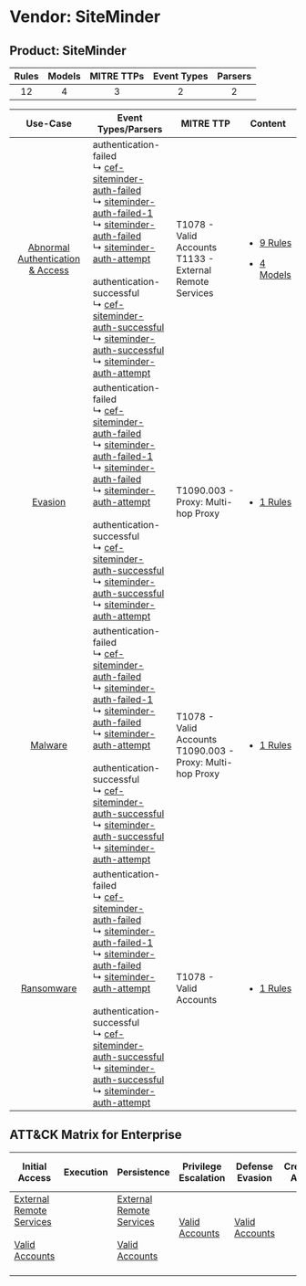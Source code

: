 Vendor: SiteMinder
==================
Product: SiteMinder
-------------------
| Rules | Models | MITRE TTPs | Event Types | Parsers |
|:-----:|:------:|:----------:|:-----------:|:-------:|
|  12   |   4    |     3      |      2      |    2    |

|                                           Use-Case                                           | Event Types/Parsers                                                                                                                                                                                                                                                                                                                                                                                                                                                                                                                                                                                                                                                                  | MITRE TTP                                                        | Content                                                                                                                           |
|:--------------------------------------------------------------------------------------------:| ------------------------------------------------------------------------------------------------------------------------------------------------------------------------------------------------------------------------------------------------------------------------------------------------------------------------------------------------------------------------------------------------------------------------------------------------------------------------------------------------------------------------------------------------------------------------------------------------------------------------------------------------------------------------------------ | ---------------------------------------------------------------- | --------------------------------------------------------------------------------------------------------------------------------- |
| [Abnormal Authentication & Access](../../../UseCases/uc_abnormal_authentication_&_access.md) |  authentication-failed<br> ↳ [cef-siteminder-auth-failed](Parsers/parserContent_cef-siteminder-auth-failed.md)<br> ↳ [siteminder-auth-failed-1](Parsers/parserContent_siteminder-auth-failed-1.md)<br> ↳ [siteminder-auth-failed](Parsers/parserContent_siteminder-auth-failed.md)<br> ↳ [siteminder-auth-attempt](Parsers/parserContent_siteminder-auth-attempt.md)<br><br> authentication-successful<br> ↳ [cef-siteminder-auth-successful](Parsers/parserContent_cef-siteminder-auth-successful.md)<br> ↳ [siteminder-auth-successful](Parsers/parserContent_siteminder-auth-successful.md)<br> ↳ [siteminder-auth-attempt](Parsers/parserContent_siteminder-auth-attempt.md)<br> | T1078 - Valid Accounts<br>T1133 - External Remote Services<br>   | [<ul><li>9 Rules</li></ul><ul><li>4 Models</li></ul>](Rules_Models/r_m_siteminder_siteminder_Abnormal_Authentication_&_Access.md) |
|                          [Evasion](../../../UseCases/uc_evasion.md)                          |  authentication-failed<br> ↳ [cef-siteminder-auth-failed](Parsers/parserContent_cef-siteminder-auth-failed.md)<br> ↳ [siteminder-auth-failed-1](Parsers/parserContent_siteminder-auth-failed-1.md)<br> ↳ [siteminder-auth-failed](Parsers/parserContent_siteminder-auth-failed.md)<br> ↳ [siteminder-auth-attempt](Parsers/parserContent_siteminder-auth-attempt.md)<br><br> authentication-successful<br> ↳ [cef-siteminder-auth-successful](Parsers/parserContent_cef-siteminder-auth-successful.md)<br> ↳ [siteminder-auth-successful](Parsers/parserContent_siteminder-auth-successful.md)<br> ↳ [siteminder-auth-attempt](Parsers/parserContent_siteminder-auth-attempt.md)<br> | T1090.003 - Proxy: Multi-hop Proxy<br>                           | [<ul><li>1 Rules</li></ul>](Rules_Models/r_m_siteminder_siteminder_Evasion.md)                                                    |
|                          [Malware](../../../UseCases/uc_malware.md)                          |  authentication-failed<br> ↳ [cef-siteminder-auth-failed](Parsers/parserContent_cef-siteminder-auth-failed.md)<br> ↳ [siteminder-auth-failed-1](Parsers/parserContent_siteminder-auth-failed-1.md)<br> ↳ [siteminder-auth-failed](Parsers/parserContent_siteminder-auth-failed.md)<br> ↳ [siteminder-auth-attempt](Parsers/parserContent_siteminder-auth-attempt.md)<br><br> authentication-successful<br> ↳ [cef-siteminder-auth-successful](Parsers/parserContent_cef-siteminder-auth-successful.md)<br> ↳ [siteminder-auth-successful](Parsers/parserContent_siteminder-auth-successful.md)<br> ↳ [siteminder-auth-attempt](Parsers/parserContent_siteminder-auth-attempt.md)<br> | T1078 - Valid Accounts<br>T1090.003 - Proxy: Multi-hop Proxy<br> | [<ul><li>1 Rules</li></ul>](Rules_Models/r_m_siteminder_siteminder_Malware.md)                                                    |
|                       [Ransomware](../../../UseCases/uc_ransomware.md)                       |  authentication-failed<br> ↳ [cef-siteminder-auth-failed](Parsers/parserContent_cef-siteminder-auth-failed.md)<br> ↳ [siteminder-auth-failed-1](Parsers/parserContent_siteminder-auth-failed-1.md)<br> ↳ [siteminder-auth-failed](Parsers/parserContent_siteminder-auth-failed.md)<br> ↳ [siteminder-auth-attempt](Parsers/parserContent_siteminder-auth-attempt.md)<br><br> authentication-successful<br> ↳ [cef-siteminder-auth-successful](Parsers/parserContent_cef-siteminder-auth-successful.md)<br> ↳ [siteminder-auth-successful](Parsers/parserContent_siteminder-auth-successful.md)<br> ↳ [siteminder-auth-attempt](Parsers/parserContent_siteminder-auth-attempt.md)<br> | T1078 - Valid Accounts<br>                                       | [<ul><li>1 Rules</li></ul>](Rules_Models/r_m_siteminder_siteminder_Ransomware.md)                                                 |

ATT&CK Matrix for Enterprise
----------------------------
| Initial Access                                                                                                                                   | Execution | Persistence                                                                                                                                      | Privilege Escalation                                                | Defense Evasion                                                     | Credential Access | Discovery | Lateral Movement | Collection | Command and Control                                                                                                                       | Exfiltration | Impact |
| ------------------------------------------------------------------------------------------------------------------------------------------------ | --------- | ------------------------------------------------------------------------------------------------------------------------------------------------ | ------------------------------------------------------------------- | ------------------------------------------------------------------- | ----------------- | --------- | ---------------- | ---------- | ----------------------------------------------------------------------------------------------------------------------------------------- | ------------ | ------ |
| [External Remote Services](https://attack.mitre.org/techniques/T1133)<br><br>[Valid Accounts](https://attack.mitre.org/techniques/T1078)<br><br> |           | [External Remote Services](https://attack.mitre.org/techniques/T1133)<br><br>[Valid Accounts](https://attack.mitre.org/techniques/T1078)<br><br> | [Valid Accounts](https://attack.mitre.org/techniques/T1078)<br><br> | [Valid Accounts](https://attack.mitre.org/techniques/T1078)<br><br> |                   |           |                  |            | [Proxy: Multi-hop Proxy](https://attack.mitre.org/techniques/T1090/003)<br><br>[Proxy](https://attack.mitre.org/techniques/T1090)<br><br> |              |        |